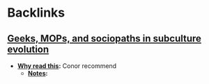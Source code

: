 
# Backlinks
## [Geeks, MOPs, and sociopaths in subculture evolution](<Geeks, MOPs, and sociopaths in subculture evolution.md>)
- **[Why read this](<Why read this.md>):** Conor recommend
    - **[Notes](<Notes.md>):**

